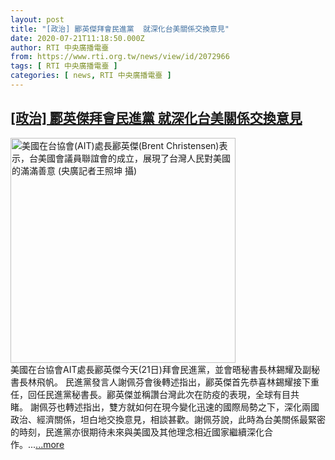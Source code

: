 ```yaml
---
layout: post
title: "[政治] 酈英傑拜會民進黨  就深化台美關係交換意見"
date: 2020-07-21T11:18:50.000Z
author: RTI 中央廣播電臺
from: https://www.rti.org.tw/news/view/id/2072966
tags: [ RTI 中央廣播電臺 ]
categories: [ news, RTI 中央廣播電臺 ]
---
```

<!--1595330330000-->
[[政治] 酈英傑拜會民進黨  就深化台美關係交換意見](https://www.rti.org.tw/news/view/id/2072966)
------

<div>
<img src="https://static.rti.org.tw/assets/thumbnails/2020/07/20/dae032db8224a29560f9a47131a490a2.JPG" width="360" alt="美國在台協會(AIT)處長酈英傑(Brent Christensen)表示，台美國會議員聯誼會的成立，展現了台灣人民對美國的滿滿善意 (央廣記者王照坤 攝)" title="美國在台協會(AIT)處長酈英傑(Brent Christensen)表示，台美國會議員聯誼會的成立，展現了台灣人民對美國的滿滿善意 (央廣記者王照坤 攝)"><br>美國在台協會AIT處長酈英傑今天(21日)拜會民進黨，並會晤秘書長林錫耀及副秘書長林飛帆。&nbsp;民進黨發言人謝佩芬會後轉述指出，酈英傑首先恭喜林錫耀接下重任，回任民進黨秘書長。酈英傑並稱讚台灣此次在防疫的表現，全球有目共睹。&nbsp;謝佩芬也轉述指出，雙方就如何在現今變化迅速的國際局勢之下，深化兩國政治、經濟關係，坦白地交換意見，相談甚歡。謝佩芬說，此時為台美關係最緊密的時刻，民進黨亦很期待未來與美國及其他理念相近國家繼續深化合作。...<a target="_blank" href="https://www.rti.org.tw/news/view/id/2072966">...more</a>
</div>
